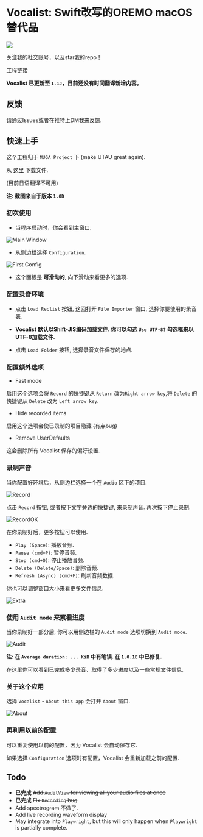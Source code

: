 # Vocalist: Swift改写的OREMO macOS替代品

![](image/dist.png)

关注我的社交账号，以及star我的repo！

[工程链接](https://github.com/ookamitai/Vocalist)

**Vocalist 已更新至 `1.1J`，目前还没有时间翻译新增内容。**

## 反馈

请通过Issues或者在推特上DM我来反馈.

## 快速上手

这个工程归于 `MUGA Project` 下 (make UTAU great again).  

从 [这里](https://github.com/ookamitai/Vocalist/releases/) 下载文件.

(目前日语翻译不可用)

**注: 截图来自于版本 `1.0D`**

### 初次使用

- 当程序启动时，你会看到主窗口.

![Main Window](image/first_open.png)

- 从侧边栏选择 `Configuration`.

![First Config](image/first_config.png)

- 这个面板是 **可滑动的**, 向下滑动来看更多的选项.

### 配置录音环境

- 点击 `Load Reclist` 按钮, 这回打开 `File Importer` 窗口, 选择你要使用的录音表.

- **Vocalist 默认以Shift-JIS编码加载文件. 你可以勾选 `Use UTF-8?` 勾选框来以UTF-8加载文件.**

- 点击 `Load Folder` 按钮, 选择录音文件保存的地点.

### 配置额外选项

- Fast mode

启用这个选项会将 `Record` 的快捷键从 `Return` 改为`Right arrow key`,将 `Delete` 的快捷键从 `Delete` 改为 `Left arrow key`.

- Hide recorded items

启用这个选项会使已录制的项目隐藏 ~~(有点bug)~~

- Remove UserDefaults

这会删除所有 Vocalist 保存的偏好设置.

### 录制声音

当你配置好环境后，从侧边栏选择一个在 `Audio` 区下的项目.

![Record](image/record.png)

点击 `Record` 按钮, 或者按下文字旁边的快捷键, 来录制声音. 再次按下停止录制.

![RecordOK](image/record_ok.png)

在你录制好后，更多按钮可以使用.  

- `Play (Space)`: 播放音频.
- `Pause (cmd+P)`: 暂停音频.
- `Stop (cmd+O)`: 停止播放音频.
- `Delete (Delete/Space)`: 删除音频.
- `Refresh (Async) (cmd+F)`: 刷新音频数据.

你也可以调整窗口大小来看更多文件信息.

![Extra](image/extra.png)

### 使用 `Audit mode` 来察看进度

当你录制好一部分后, 你可以用侧边栏的 `Audit mode` 选项切换到 `Audit mode`.

![Audit](image/audit.png)

**注: 在 `Average duration: ... KiB` 中有笔误. 在 `1.0.1E` 中已修复.**

在这里你可以看到已完成多少录音、取得了多少进度以及一些常规文件信息.

### 关于这个应用

选择 `Vocalist` - `About this app` 会打开 `About` 窗口.

![About](image/about.png)

### 再利用以前的配置

可以重复使用以前的配置，因为 Vocalist 会自动保存它.

如果选择 `Configuration` 选项时有配置，Vocalist 会重新加载之前的配置.

## Todo
- **已完成** ~~Add `AuditView` for viewing all your audio files at once~~
- **已完成** ~~Fix `Recording` bug~~
- ~~Add spectrogram~~ 不做了.
- Add live recording waveform display
- May integrate into `Playwright`, but this will only happen when `Playwright` is partially complete.